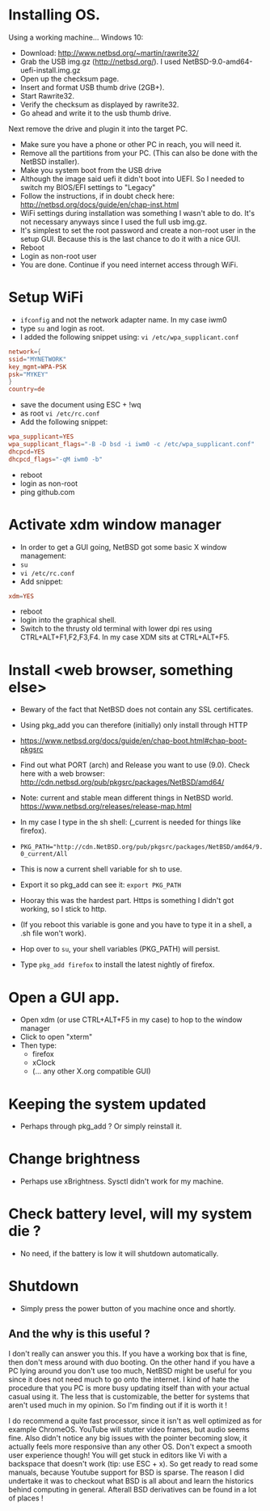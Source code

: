 # Installing OS.

Using a working machine...
Windows 10:
- Download: http://www.netbsd.org/~martin/rawrite32/
- Grab the USB img.gz (http://netbsd.org/). I used NetBSD-9.0-amd64-uefi-install.img.gz
- Open up the checksum page.
- Insert and format USB thumb drive (2GB+).
- Start Rawrite32.
- Verify the checksum as displayed by rawrite32.
- Go ahead and write it to the usb thumb drive.

Next remove the drive and plugin it into the target PC.
- Make sure you have a phone or other PC in reach, you will need it.
- Remove all the partitions from your PC. (This can also be done with the NetBSD installer).
- Make you system boot from the USB drive
- Although the image said uefi it didn't boot into UEFI. So I needed to switch my BIOS/EFI settings to "Legacy"
- Follow the instructions, if in doubt check here: http://netbsd.org/docs/guide/en/chap-inst.html
- WiFi settings during installation was something I wasn't able to do. It's not necessary anyways since I used the full usb img.gz.
- It's simplest to set the root password and create a non-root user in the setup GUI. Because this is the last chance to do it with a nice GUI.
- Reboot
- Login as non-root user
- You are done. Continue if you need internet access through WiFi.

# Setup WiFi
- ```ifconfig``` and not the network adapter name. In my case iwm0
- type ```su``` and login as root.
- I added the following snippet using: ```vi /etc/wpa_supplicant.conf```
```conf
network={
ssid="MYNETWORK"
key_mgmt=WPA-PSK
psk="MYKEY"
}
country=de
```
- save the document using ESC + !wq
- as root ```vi /etc/rc.conf```
- Add the following snippet:
```conf
wpa_supplicant=YES
wpa_supplicant_flags="-B -D bsd -i iwm0 -c /etc/wpa_supplicant.conf"
dhcpcd=YES
dhcpcd_flags="-qM iwm0 -b"
```
- reboot
- login as non-root
- ping github.com

# Activate xdm window manager
- In order to get a GUI going, NetBSD got some basic X window management:
- ```su```
- ```vi /etc/rc.conf```
- Add snippet:
```conf
xdm=YES
```
- reboot
- login into the graphical shell.
- Switch to the thrusty old terminal with lower dpi res using CTRL+ALT+F1,F2,F3,F4. In my case XDM sits at CTRL+ALT+F5.

# Install <web browser, something else>
- Bewary of the fact that NetBSD does not contain any SSL certificates.
- Using pkg_add you can therefore (initially) only install through HTTP
- https://www.netbsd.org/docs/guide/en/chap-boot.html#chap-boot-pkgsrc
- Find out what PORT (arch) and Release you want to use (9.0). Check here with a web browser: http://cdn.netbsd.org/pub/pkgsrc/packages/NetBSD/amd64/
- Note: current and stable mean different things in NetBSD world. https://www.netbsd.org/releases/release-map.html
- In my case I type in the sh shell: (_current is needed for things like firefox).
- ```PKG_PATH="http://cdn.NetBSD.org/pub/pkgsrc/packages/NetBSD/amd64/9.0_current/All```
- This is now a current shell variable for sh to use.
- Export it so pkg_add can see it: ```export PKG_PATH```
- Hooray this was the hardest part. Https is something I didn't got working, so I stick to http.
- (If you reboot this variable is gone and you have to type it in a shell, a .sh file won't work).

- Hop over to ```su```, your shell variables (PKG_PATH) will persist.
- Type ```pkg_add firefox``` to install the latest nightly of firefox.

# Open a GUI app.
- Open xdm (or use CTRL+ALT+F5 in my case) to hop to the window manager
- Click to open "xterm"
- Then type:
  - firefox
  - xClock
  - (... any other X.org compatible GUI)

# Keeping the system updated
- Perhaps through pkg_add ? Or simply reinstall it.

# Change brightness
- Perhaps use xBrightness. Sysctl didn't work for my machine.

# Check battery level, will my system die ?
- No need, if the battery is low it will shutdown automatically.

# Shutdown
- Simply press the power button of you machine once and shortly.


## And the why is this useful ?
I don't really can answer you this.
If you have a working box that is fine, then don't mess around with duo booting.
On the other hand if you have a PC lying around you don't use too much, NetBSD might be useful for you since it does not need much to go onto the internet. 
I kind of hate the procedure that you PC is more busy updating itself than with your actual casual using it.
The less that is customizable, the better for systems that aren't used much in my opinion. So I'm finding out if it is worth it !

I do recommend a quite fast processor, since it isn't as well optimized as for example ChromeOS. YouTube will stutter video frames, but audio seems fine.
Also didn't notice any big issues with the pointer becoming slow, it actually feels more responsive than any other OS.
Don't expect a smooth user experience though! You will get stuck in editors like Vi with a backspace that doesn't work (tip: use ESC + x).
So get ready to read some manuals, because Youtube support for BSD is sparse.
The reason I did undertake it was to checkout what BSD is all about and learn the historics behind computing in general. 
Afterall BSD derivatives can be found in a lot of places !
